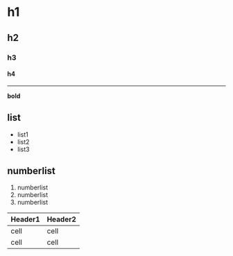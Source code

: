 # h1
## h2
### h3
#### h4
---
**bold**
## list
- list1
- list2
- list3
## numberlist
 1. numberlist
 2. numberlist
 3. numberlist

Header1 | Header2
--------|---------
cell    |cell     
cell    |cell

